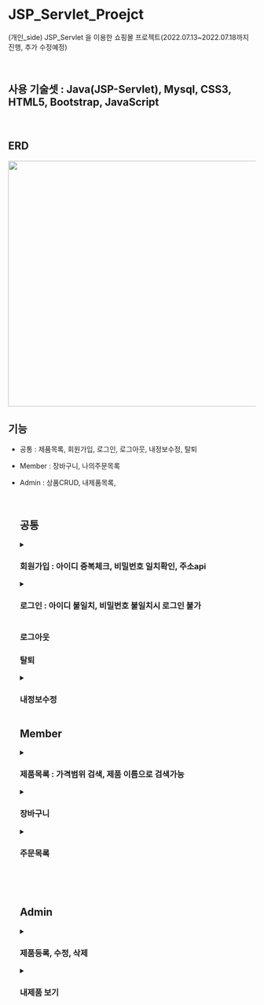 # JSP_Servlet_Proejct
(개인_side) JSP_Servlet 을 이용한 쇼핑몰 프로젝트(2022.07.13~2022.07.18까지 진행, 추가 수정예정)
  
<br>

## 사용 기술셋 : Java(JSP-Servlet), Mysql, CSS3, HTML5, Bootstrap, JavaScript

<br>

## ERD
  <img src="https://user-images.githubusercontent.com/77670592/191177947-727a7596-78dd-4f10-bfc3-6bba0ff606c6.png" width="600" height="500">

<br>

## 기능
- 공통 : 제품목록, 회원가입, 로그인, 로그아웃, 내정보수정, 탈퇴
- Member : 장바구니, 나의주문목록
- Admin : 상품CRUD, 내제품목록, 
  
  <br>

  ## 공통 

  <details>
  <summary> <h3>회원가입 : 아이디 중복체크, 비밀번호 일치확인, 주소api</h3> </summary>
  <div markdown="1">

  ![JSP_회원가입로그인](https://user-images.githubusercontent.com/77670592/191183496-d3d4e709-3025-4471-bd13-ed2261652db0.gif)

  </div>
  </details>

  <details>
  <summary> <h3>로그인 : 아이디 불일치, 비밀번호 불일치시 로그인 불가</h3> </summary>
  <div markdown="1">
  
  ![JSP_로그인불일치](https://user-images.githubusercontent.com/77670592/191184225-721f9492-d142-4946-8a4a-07fd90e742c5.gif)
  </div>
  </details>

  <h3>로그아웃</h3>
  <h3>탈퇴</h3>

  <details>
  <summary> <h3>내정보수정 </h3> </summary>
  <div markdown="1">
  
  ![JSP_회원정보수정](https://user-images.githubusercontent.com/77670592/191184618-1a2d1bd6-3d8d-4f17-9d35-31900cd2a057.gif)
  
  </div>
  </details>

  ## Member
  
  <details>
  <summary> <h3>제품목록 : 가격범위 검색, 제품 이름으로 검색가능 </h3> </summary>
  <div markdown="1">
  
  ![JSP_제품목록](https://user-images.githubusercontent.com/77670592/191188159-0082d88c-620e-4a3f-a580-6965e562969f.gif)
  
  </div>
  </details>
  
  <details>
  <summary> <h3> 장바구니</h3> </summary>
  <div markdown="1">
  
  - 장바구니 추가시 결제수량 조절가능(수정), 삭제, 주문하기 

  ![JSP_장바구니 주문](https://user-images.githubusercontent.com/77670592/191188945-d7e8446b-8520-4469-8221-5490de50a532.gif)
  
  </div>
  </details>
  
  <details>
  <summary> <h3> 주문목록 </h3> </summary>
  <div markdown="1">
 
  - 주문시 현재수량에서 주문갯수만큼 줄어듬.
  - 주문시 주문목록에서 삭제만 가능. 
  
  ![JSP_주문삭제](https://user-images.githubusercontent.com/77670592/191190589-db725ac0-134c-436d-961f-15b30e4b5bee.gif)
  
  </div>
  </details>
  <br>
  <br>
  <br>
  
  ## Admin
  
  <details>
  <summary> <h3> 제품등록, 수정, 삭제 </h3> </summary>
  <div markdown="1">
  
  - 제품 CRUD가능
  
  ![JSP_제품CRUD](https://user-images.githubusercontent.com/77670592/191191866-d969d98e-ad16-4246-a4ea-bf54f95d69bc.gif)
  
  </div>
  </details>
  
  <details>
  <summary> <h3> 내제품 보기 </h3> </summary>
  <div markdown="1">
  
  - 제품 CRUD가능
  
  ![JSP_내제품](https://user-images.githubusercontent.com/77670592/191192684-88afaea7-9acc-4c9a-9619-22d6b4e10f67.gif)
  
  </div>
  </details>
  
